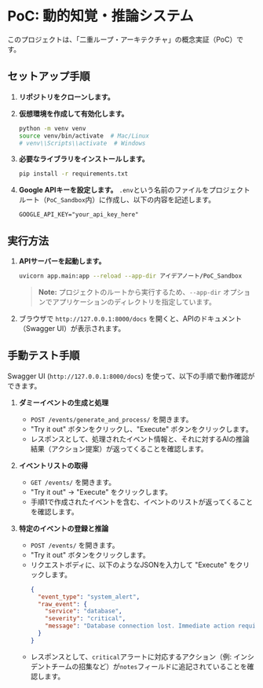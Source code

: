 # PoC: 動的知覚・推論システム

このプロジェクトは、「二重ループ・アーキテクチャ」の概念実証（PoC）です。

## セットアップ手順

1.  **リポジトリをクローンします。**

2.  **仮想環境を作成して有効化します。**
    ```bash
    python -m venv venv
    source venv/bin/activate  # Mac/Linux
    # venv\\Scripts\\activate  # Windows
    ```

3.  **必要なライブラリをインストールします。**
    ```bash
    pip install -r requirements.txt
    ```

4.  **Google APIキーを設定します。**
    `.env`という名前のファイルをプロジェクトルート（`PoC_Sandbox`内）に作成し、以下の内容を記述します。
    ```
    GOOGLE_API_KEY="your_api_key_here"
    ```

## 実行方法

1.  **APIサーバーを起動します。**
    ```bash
    uvicorn app.main:app --reload --app-dir アイデアノート/PoC_Sandbox
    ```
    > **Note:** プロジェクトのルートから実行するため、`--app-dir` オプションでアプリケーションのディレクトリを指定しています。

2.  ブラウザで `http://127.0.0.1:8000/docs` を開くと、APIのドキュメント（Swagger UI）が表示されます。

## 手動テスト手順

Swagger UI (`http://127.0.0.1:8000/docs`) を使って、以下の手順で動作確認ができます。

1.  **ダミーイベントの生成と処理**
    *   `POST /events/generate_and_process/` を開きます。
    *   "Try it out" ボタンをクリックし、"Execute" ボタンをクリックします。
    *   レスポンスとして、処理されたイベント情報と、それに対するAIの推論結果（アクション提案）が返ってくることを確認します。

2.  **イベントリストの取得**
    *   `GET /events/` を開きます。
    *   "Try it out" -> "Execute" をクリックします。
    *   手順1で作成されたイベントを含む、イベントのリストが返ってくることを確認します。

3.  **特定のイベントの登録と推論**
    *   `POST /events/` を開きます。
    *   "Try it out" ボタンをクリックします。
    *   リクエストボディに、以下のようなJSONを入力して "Execute" をクリックします。
        ```json
        {
          "event_type": "system_alert",
          "raw_event": {
            "service": "database",
            "severity": "critical",
            "message": "Database connection lost. Immediate action required."
          }
        }
        ```
    *   レスポンスとして、`critical`アラートに対応するアクション（例: インシデントチームの招集など）が`notes`フィールドに追記されていることを確認します。 